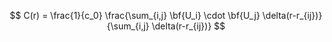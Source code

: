 $$
C(r) = \frac{1}{c_0} \frac{\sum_{i,j} \bf{U_i} \cdot \bf{U_j} \delta(r-r_{ij})}{\sum_{i,j} \delta(r-r_{ij})}
$$